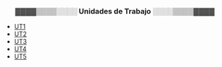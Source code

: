 <h3 align="center">▓▓▓▓▒▒▒▒░░░░ Unidades de Trabajo ░░░░▒▒▒▒▓▓▓▓</h3>

<ul>
    <li><a href="https://github.com/toninavhd/2_DAW/tree/main/DEW/UT1">UT1</a></li>
    <li><a href="https://github.com/toninavhd/2_DAW/tree/main/DEW/UT2">UT2</a></li>
    <li><a href="https://github.com/toninavhd/2_DAW/tree/main/DEW/UT3">UT3</a></li>
    <li><a href="https://github.com/toninavhd/2_DAW/tree/main/DEW/UT4">UT4</a></li>
    <li><a href="https://github.com/toninavhd/2_DAW/tree/main/DEW/UT5">UT5</a></li>
</ul>
